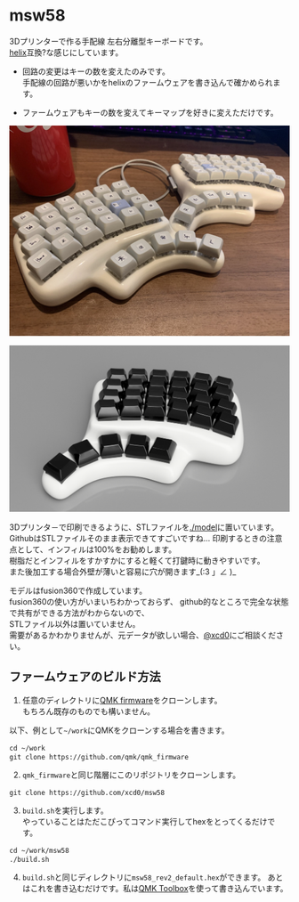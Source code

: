 # msw58

3Dプリンターで作る手配線 左右分離型キーボードです。  
[helix]( https://github.com/qmk/qmk_firmware/tree/master/keyboards/helix )互換?な感じにしています。

* 回路の変更はキーの数を変えたのみです。  
手配線の回路が悪いかをhelixのファームウェアを書き込んで確かめられます。

* ファームウェアもキーの数を変えてキーマップを好きに変えただけです。

![](./img/msw58_photo.jpg)

![](./img/msw29_v14_ss_1.png)

3Dプリンタ－で印刷できるように、STLファイルを[./model](./model)に置いています。  
GithubはSTLファイルそのまま表示できてすごいですね...
印刷するときの注意点として、インフィルは100%をお勧めします。  
樹脂だとインフィルをすかすかにすると軽くて打鍵時に動きやすいです。  
また後加工する場合外壁が薄いと容易に穴が開きます\_(:3 」∠ )\_  

モデルはfusion360で作成しています。  
fusion360の使い方がいまいちわかっておらず、
github的なところで完全な状態で共有ができる方法がわからないので、  
STLファイル以外は置いていません。  
需要があるかわかりませんが、元データが欲しい場合、[@xcd0](https://twitter.com/xcd0)にご相談ください。  

## ファームウェアのビルド方法

1. 任意のディレクトリに[QMK firmware](https://github.com/qmk/qmk_firmware)をクローンします。  
もちろん既存のものでも構いません。  

以下、例として`~/work`にQMKをクローンする場合を書きます。
```
cd ~/work
git clone https://github.com/qmk/qmk_firmware
```

2. `qmk_firmware`と同じ階層にこのリポジトリをクローンします。

```
git clone https://github.com/xcd0/msw58
```

3. `build.sh`を実行します。  
やっていることはただこぴってコマンド実行してhexをとってくるだけです。
```
cd ~/work/msw58
./build.sh
```

4. `build.sh`と同じディレクトリに`msw58_rev2_default.hex`ができます。
あとはこれを書き込むだけです。私は[QMK Toolbox](https://qmk.fm/toolbox/)を使って書き込んでいます。


